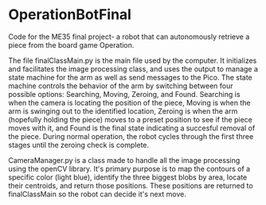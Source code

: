 # OperationBotFinal
Code for the ME35 final project- a robot that can autonomously retrieve a piece from the board game Operation.

The file finalClassMain.py is the main file used by the computer. It initializes and facilitates the image processing class, and uses the output to manage a state machine for the arm as well as send messages to the Pico. The state machine controls the behavior of the arm by switching between four possible options: Searching, Moving, Zeroing, and Found. Searching is when the camera is locating the position of the piece, Moving is when the arm is swinging out to the identified location, Zeroing is when the arm (hopefully holding the piece) moves to a preset position to see if the piece moves with it, and Found is the final state indicating a succesful removal of the piece. During normal operation, the robot cycles through the first three stages until the zeroing check is complete.

CameraManager.py is a class made to handle all the image processing using the openCV library. It's primary purpose is to map the contours of a specific color (light blue), identify the three biggest blobs by area, locate their centroids, and return those positions. These positions are returned to finalClassMain so the robot can decide it's next move.
